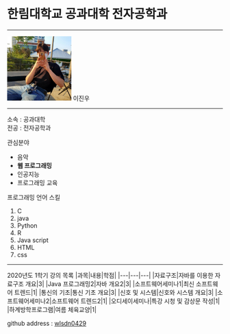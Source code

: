 # 한림대학교 공과대학 전자공학과
---
<img src = 프로필.jpg height = 150 width = 150>
이진우

---

소속 : 공과대학   
전공 : 전자공학과   

관심분야   
* 음악
* **웹 프로그래밍**
* 인공지능
* 프로그래밍 교육

프로그래밍 언어 스킬
1. C
2. java
3. Python
4. R
5. Java script
6. HTML
7. css

----------------

2020년도 1학기 강의 목록
|과목|내용|학점|
|---|---|---|
|자료구조|자바를 이용한 자료구조 개요|3|
|Java 프로그래밍2|자바 개요2|3|
|소프트웨어세미나1|최신 소프트웨어 트렌드|1|
|통신의 기초|통신 기초 개요|3|
|신호 및 시스템|신호와 시스템 개요|3|
|소프트웨어세미나2|소프트웨어 트렌드2|1|
|오디세이세미나|특강 시청 및 감상문 작성|1|
|하계방학프로그램|여름 체육교양|1|


github address : [wlsdn0429][github]

[github]:http://github.com/wlsdn0429
